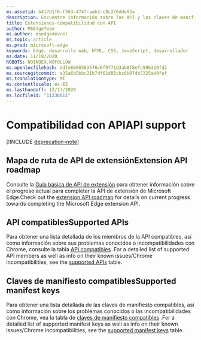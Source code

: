 ```yaml
---
ms.assetid: b417d1f6-f363-474f-aab3-c8c276dde93a
description: Encuentre información sobre las API y las claves de manifiesto actuales y futuras de las extensiones de Microsoft Edge.
title: Extensiones-compatibilidad con API
author: MSEdgeTeam
ms.author: msedgedevrel
ms.topic: article
ms.prod: microsoft-edge
keywords: Edge, desarrollo web, HTML, CSS, JavaScript, desarrollador
ms.date: 11/19/2020
ROBOTS: NOINDEX,NOFOLLOW
ms.openlocfilehash: ddfe8800363576c6f9771d3ab8f8efc99b320fd2
ms.sourcegitcommit: a35a6b5bbc21b7df61d08cbc6b074b5325ad4fef
ms.translationtype: MT
ms.contentlocale: es-ES
ms.lasthandoff: 12/17/2020
ms.locfileid: "11236611"
---
```

# <span data-ttu-id="15caf-104">Compatibilidad con API</span><span class="sxs-lookup"><span data-stu-id="15caf-104">API support</span></span>  

[!INCLUDE [deprecation-note](includes/deprecation-note.md)]  

## <span data-ttu-id="15caf-105">Mapa de ruta de API de extensión</span><span class="sxs-lookup"><span data-stu-id="15caf-105">Extension API roadmap</span></span>
<span data-ttu-id="15caf-106">Consulte la [Guía básica de API de extensión](./api-support/extension-API-roadmap.md) para obtener información sobre el progreso actual para completar la API de extensión de Microsoft Edge.</span><span class="sxs-lookup"><span data-stu-id="15caf-106">Check out the [extension API roadmap](./api-support/extension-API-roadmap.md) for details on current progress towards completing the Microsoft Edge extension API.</span></span>

## <span data-ttu-id="15caf-107">API compatibles</span><span class="sxs-lookup"><span data-stu-id="15caf-107">Supported APIs</span></span>
<span data-ttu-id="15caf-108">Para obtener una lista detallada de los miembros de la API compatibles, así como información sobre sus problemas conocidos o incompatibilidades con Chrome, consulte la tabla [API compatibles](./api-support/supported-APIs.md) .</span><span class="sxs-lookup"><span data-stu-id="15caf-108">For a detailed list of supported API members as well as info on their known issues/Chrome incompatibilities, see the [supported APIs](./api-support/supported-APIs.md) table.</span></span>

## <span data-ttu-id="15caf-109">Claves de manifiesto compatibles</span><span class="sxs-lookup"><span data-stu-id="15caf-109">Supported manifest keys</span></span>
<span data-ttu-id="15caf-110">Para obtener una lista detallada de las claves de manifiesto compatibles, así como información sobre los problemas conocidos o las incompatibilidades con Chrome, vea la tabla de [claves de manifiesto compatibles](./api-support/supported-manifest-keys.md) .</span><span class="sxs-lookup"><span data-stu-id="15caf-110">For a detailed list of supported manifest keys as well as info on their known issues/Chrome incompatibilities, see the [supported manifest keys](./api-support/supported-manifest-keys.md) table.</span></span>
